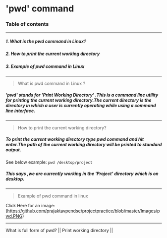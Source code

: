 #   'pwd' command            

### Table of contents
---------------------------------------------------------------

##### 1. What is the pwd command in Linux?
##### 2. How to print the current working directory
##### 3. Example of pwd command in Linux

----------------------------------------------------------------


> What is pwd command in Linux ?

##### 'pwd' stands for  'Print Working Directory' .This is a command line utility for printing the current working directory.The current directory is the directory in which a user is currently operating while using a command line interface.
-----------------------------------------------------------------

>How to print the current working directory?
##### To print the current working directory type pwd command and hit enter.The path of the current working directory will be printed to standard output. 

See below example:
`pwd /desktop/project`

##### This says ,we are currently working in the 'Project' directory which is on desktop.
------------------------------------------------------------------

>Example of pwd command in linux

Click Here for an image:
(https://github.com/prajaktavpendse/projectpractice/blob/master/Images/pwd.PNG)

---------------------------------------------------------------------

What is full form of pwd? 
|| Print working directory ||


